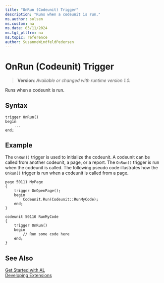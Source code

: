 ```yaml
---
title: "OnRun (Codeunit) Trigger"
description: "Runs when a codeunit is run."
ms.author: solsen
ms.custom: na
ms.date: 03/11/2024
ms.tgt_pltfrm: na
ms.topic: reference
author: SusanneWindfeldPedersen
---
```

[//]: # (START>DO_NOT_EDIT)
[//]: # (IMPORTANT:Do not edit any of the content between here and the END>DO_NOT_EDIT.)
[//]: # (Any modifications should be made in the .xml files in the ModernDev repo.)

# OnRun (Codeunit) Trigger
> **Version**: _Available or changed with runtime version 1.0._

Runs when a codeunit is run.


## Syntax
```AL
trigger OnRun()
begin
    ...
end;
```



[//]: # (IMPORTANT: END>DO_NOT_EDIT)

## Example

The `OnRun()` trigger is used to initialize the codeunit. A codeunit can be called from another codeunit, a page, or a report. The `OnRun()` trigger is run when the codeunit is called. The following pseudo code illustrates how the `OnRun()` trigger is run when a codeunit is called from a page.

```AL
page 50111 MyPage
{
    trigger OnOpenPage();
    begin
        Codeunit.Run(Codeunit::RunMyCode);
    end;
}

codeunit 50110 RunMyCode
{
    trigger OnRun()
    begin
        // Run some code here
    end;
}
```

## See Also  
[Get Started with AL](../../devenv-get-started.md)  
[Developing Extensions](../../devenv-dev-overview.md)  
